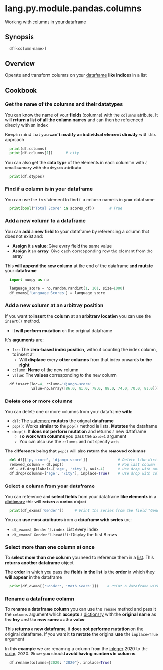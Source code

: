 # lang.py.module.pandas.columns

Working with columns in your dataframe

## Synopsis

```py
  df[<column-name>]
```

## Overview

Operate and transform columns on your [dataframe](./5t4z.md) **like indices**
in a list

## Cookbook

### Get the name of the columns and their datatypes

You can know the name of your **fields** (columns) with the `columns` atribute.
It will **return a list of all the column names** and can then be referenced
directly with an index

Keep in mind that you **can't modify an individual element directly** with this
approach

```py
  print(df.columns)
  print(df.columns[1])      # city
```

You can also get the **data type** of the elements in each colummn with a small
sumary with the `dtypes` attribute

```py
  print(df.dtypes)
```

### Find if a column is in your dataframe

You can use the `in` statement to find if a column name is in your dataframe

```py
  print(bool("Total Score" in scores_df))       # True
```

### Add a new column to a dataframe

You can **add a new field** to your dataframe by referencing a column that does not
exist and:

- **Assign** it a **value**: Give every field the same value
- **Assign** it an **array**: Give each corresponding row the element from the array

This **will append the new column** at the end of the dataframe **and mutate**
your **dataframe**

```py
  import numpy as np

  language_score = np.random.randint(1, 101, size=1000)
  df_exams['Language Scores'] = language_score
```

### Add a new column at an arbitray position

If you want to **insert** the **column** at an **arbitrary location** you can
use the `insert()` method.

- It **will perform mutation** on the original dataframe

It's **arguments** are:

- `loc`: The **zero-based index position**, without counting the index column, to
  insert at
  - Will **displace** every **other columns** from that index onwards **to the right**
- `column`: **Name** of the new column
- `value`: The **values** corresponding to the new column

```py
  df.insert(loc=4, column='django-score',
            value=np.array([86.0, 81.0, 78.0, 88.0, 74.0, 70.0, 81.0]))
```

### Delete one or more columns

You can delete one or more columns from your dataframe **with**:

- `del`: The [statement](./4g9v.md) **mutates** the orignal **dataframe**
- `pop()`: Works **similar to** the `pop()` method in lists. **Mutates** the dataframe
- `drop()`: It **does not perform mutation** and returns a new dataframe
  - **To work with columns** you pass the `axis=1` argument
  - You can also use the `columns` and not specify `axis`

The **difference** being that `pop()` will also **return** the **removed columns**

```py
  del df[['py-score', 'django-score']]              # Delete like dictionary
  removed_column = df.pop()                         # Pop last column
  df = df.drop(labels=['age', 'city'], axis=1)      # Use drop with axis=1
  df.drop(columns=['age', 'city'], inplace=True)    # Use drop with columns=
```

### Select a column from your dataframe

You can reference and **select fields** from your dataframe **like elements**
in a [dictionary](./0loj.md) this will **return** a **series** object

```py
  print(df_exams['Gender'])     # Print the series from the field "Gender"
```

You can **use most attributes** from a **dataframe with series** too:

- `df_exams['Gender'].index`: List every index
- `df_exams['Gender'].head(8)`: Display the first 8 rows

### Select more than one column at once

To **select more than one column** you need to reference them in a
[list](./7cxo.md). This **returns another dataframe** object

The **order** in which you pass the **fields in the list** is the **order** in
which they **will appear** in the dataframe

```py
  print(df_exams[['Gender', 'Math Score']])    # Print a dataframe with the 2 fields
```

### Rename a dataframe column

To **rename a dataframe column** you can use the `rename` method and pass it
the `columns` argument which **accepts** a [dictionary](./0loj.md) with the
**original name** as the **key** and the **new name** as the **value**

This **returns a new dataframe**, it **does not performe mutation** on the
original dataframe. If you want it **to mutate** the original **use** the
`inplace=True` argument

In this **example** we are renaming a column from the [integer](./x4ok.md) 2020 to
the [string](./4t3v.md) 2020. Since you should **avoid having numbers in
columns**

```py
  df.rename(columns={2020: "2020"}, inplace=True)
```
